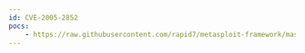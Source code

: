 ```yaml
---
id: CVE-2005-2852
pocs:
    - https://raw.githubusercontent.com/rapid7/metasploit-framework/master/modules/exploits/netware/smb/lsass_cifs.rb
---
```

